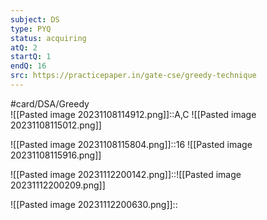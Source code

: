 ```yaml
---
subject: DS
type: PYQ
status: acquiring
atQ: 2
startQ: 1
endQ: 16
src: https://practicepaper.in/gate-cse/greedy-technique
---
```

#card/DSA/Greedy  
![[Pasted image 20231108114912.png]]::A,C ![[Pasted image 20231108115012.png]]

![[Pasted image 20231108115804.png]]::16 ![[Pasted image 20231108115916.png]]

![[Pasted image 20231112200142.png]]::![[Pasted image 20231112200209.png]]

![[Pasted image 20231112200630.png]]::